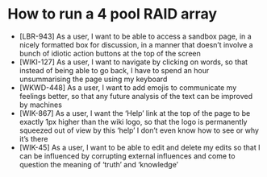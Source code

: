 # How to run a 4 pool RAID array

- [LBR-943] As a user, I want to be able to access a sandbox page, in a nicely formatted box for discussion, in a manner that doesn’t involve a bunch of idiotic action buttons at the top of the screen
- [WIKI-127] As a user, I want to navigate by clicking on words, so that instead of being able to go back, I have to spend an hour unsummarising the page using my keyboard
- [WKWD-448] As a user, I want to add emojis to communicate my feelings better, so that any future analysis of the text can be improved by machines
- [WIK-867] As a user, I want the ‘Help’ link at the top of the page to be exactly 1px higher than the wiki logo, so that the logo is permanently squeezed out of view by this ‘help’ I don’t even know how to see or why it’s there
- [WIK-45] As a user, I want to be able to edit and delete my edits so that I can be influenced by corrupting external influences and come to question the meaning of ‘truth’ and ‘knowledge’
